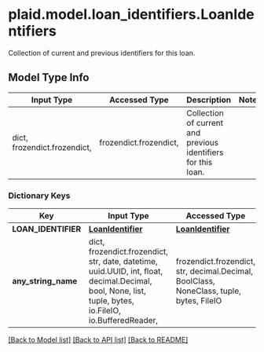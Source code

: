 # plaid.model.loan_identifiers.LoanIdentifiers

Collection of current and previous identifiers for this loan.

## Model Type Info
Input Type | Accessed Type | Description | Notes
------------ | ------------- | ------------- | -------------
dict, frozendict.frozendict,  | frozendict.frozendict,  | Collection of current and previous identifiers for this loan. | 

### Dictionary Keys
Key | Input Type | Accessed Type | Description | Notes
------------ | ------------- | ------------- | ------------- | -------------
**LOAN_IDENTIFIER** | [**LoanIdentifier**](LoanIdentifier.md) | [**LoanIdentifier**](LoanIdentifier.md) |  | 
**any_string_name** | dict, frozendict.frozendict, str, date, datetime, uuid.UUID, int, float, decimal.Decimal, bool, None, list, tuple, bytes, io.FileIO, io.BufferedReader,  | frozendict.frozendict, str, decimal.Decimal, BoolClass, NoneClass, tuple, bytes, FileIO | any string name can be used but the value must be the correct type | [optional]

[[Back to Model list]](../../README.md#documentation-for-models) [[Back to API list]](../../README.md#documentation-for-api-endpoints) [[Back to README]](../../README.md)


